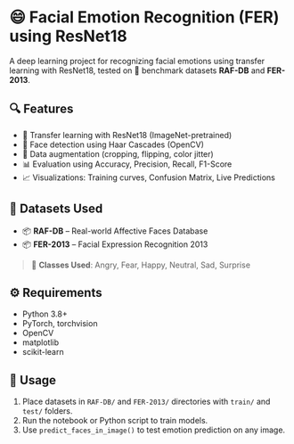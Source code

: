 # 😄 Facial Emotion Recognition (FER) using ResNet18

A deep learning project for recognizing facial emotions using transfer learning with ResNet18, tested on 🧠 benchmark datasets **RAF-DB** and **FER-2013**.

## 🔍 Features
- 🧠 Transfer learning with ResNet18 (ImageNet-pretrained)
- 🧊 Face detection using Haar Cascades (OpenCV)
- 🎨 Data augmentation (cropping, flipping, color jitter)
- 📊 Evaluation using Accuracy, Precision, Recall, F1-Score
- 📈 Visualizations: Training curves, Confusion Matrix, Live Predictions

## 📁 Datasets Used
- 📦 **RAF-DB** – Real-world Affective Faces Database
- 📦 **FER-2013** – Facial Expression Recognition 2013

> 📌 **Classes Used**: Angry, Fear, Happy, Neutral, Sad, Surprise

## ⚙️ Requirements
- Python 3.8+
- PyTorch, torchvision
- OpenCV
- matplotlib
- scikit-learn

## 🚀 Usage
1. Place datasets in `RAF-DB/` and `FER-2013/` directories with `train/` and `test/` folders.
2. Run the notebook or Python script to train models.
3. Use `predict_faces_in_image()` to test emotion prediction on any image. 
